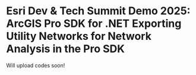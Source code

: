 # Esri Dev &amp; Tech Summit Demo 2025: ArcGIS Pro SDK for .NET Exporting Utility Networks for Network Analysis in the Pro SDK

Will upload codes soon!

